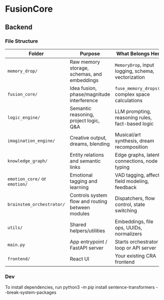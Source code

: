 # FusionCore

## Backend

### File Structure

| Folder                        | Purpose                                          | What Belongs Here                                  |
| ----------------------------- | ------------------------------------------------ | -------------------------------------------------- |
| `memory_drop/`                | Raw memory storage, schemas, and embeddings      | `MemoryDrop`, input logging, schema, vectorization |
| `fusion_core/`                | Idea fusion, phase/magnitude interference        | `fuse_memory_drops()`, complex space calculations  |
| `logic_engine/`               | Semantic reasoning, project logic, Q\&A          | LLM prompting, reasoning rules, fact-based logic   |
| `imagination_engine/`         | Creative output, dreams, blending                | Musical/art synthesis, dream recomposition         |
| `knowledge_graph/`            | Entity relations and semantic links              | Edge graphs, latent connections, node typing       |
| `emotion_core/` or `emotion/` | Emotional tagging and learning                   | VAD tagging, affect field modeling, feedback       |
| `brainstem_orchestrator/`     | Controls system flow and routing between modules | Dispatchers, flow control, state switching         |
| `utils/`                      | Shared helpers/utilities                         | Embeddings, file ops, UUIDs, normalizers           |
| `main.py`                     | App entrypoint / FastAPI server                  | Starts orchestrator loop or API server             |
| `frontend/`                   | React UI                                         | Your existing CRA frontend                         |

### Dev
To install dependencies, run python3 -m pip install sentence-transformers --break-system-packages
